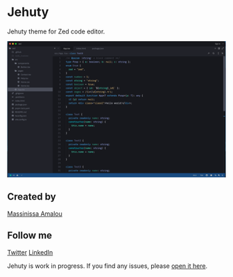 # Jehuty

Jehuty theme for Zed code editor.

![Preview of Jehuty Theme](.github/assets/preview.png)

## Created by

[Massinissa Amalou](https://github.com/meastblue)

## Follow me
[Twitter](https://twitter.com/meastblue)
[LinkedIn](https://www.linkedin.com/in/massinissa-amalou)

Jehuty is work in progress. If you find any issues, please [open it here](https://github.com/meastblue/jehuty-zed/issues).
